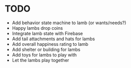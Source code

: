 # TODO

- Add behavior state machine to lamb (or wants/needs?)
- Happy lambs drop coins
- Integrate lamb state with Firebase
- Add tail attachments and hats for lambs
- Add overall happiness rating to lamb
- Add shelter or building for lambs
- Add toys for lambs to play with
- Let the lambs play together